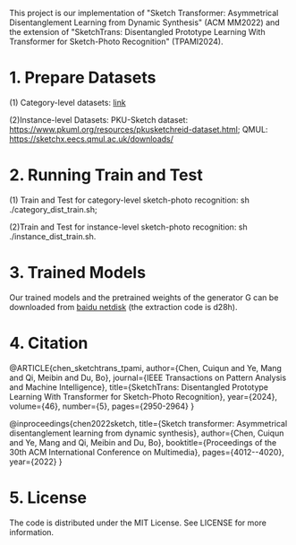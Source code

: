 This project is our implementation of "Sketch Transformer: Asymmetrical Disentanglement Learning from Dynamic Synthesis" (ACM MM2022) and the extension of "SketchTrans: Disentangled Prototype Learning With Transformer for Sketch-Photo Recognition" (TPAMI2024).
 
 # 1. Prepare Datasets
 (1) Category-level datasets: [link](https://github.com/huangzongheng/MATHM) 

 (2)Instance-level Datasets: PKU-Sketch dataset: https://www.pkuml.org/resources/pkusketchreid-dataset.html;
 QMUL: https://sketchx.eecs.qmul.ac.uk/downloads/

 # 2. Running Train and Test
  (1) Train and Test for category-level sketch-photo recognition: sh ./category_dist_train.sh;
  
  (2)Train and Test for instance-level sketch-photo recognition: sh ./instance_dist_train.sh.

# 3. Trained Models

  Our trained models and the pretrained weights of the generator G can be downloaded from [baidu netdisk](https://pan.baidu.com/s/1ZCdvq5xBA2hEBG_UfxuJSg) (the extraction code is d28h).

# 4. Citation
@ARTICLE{chen_sketchtrans_tpami,
  author={Chen, Cuiqun and Ye, Mang and Qi, Meibin and Du, Bo},
  journal={IEEE Transactions on Pattern Analysis and Machine Intelligence}, 
  title={SketchTrans: Disentangled Prototype Learning With Transformer for Sketch-Photo Recognition}, 
  year={2024},
  volume={46},
  number={5},
  pages={2950-2964}
  }
  
@inproceedings{chen2022sketch,
  title={Sketch transformer: Asymmetrical disentanglement learning from dynamic synthesis},
  author={Chen, Cuiqun and Ye, Mang and Qi, Meibin and Du, Bo},
  booktitle={Proceedings of the 30th ACM International Conference on Multimedia},
  pages={4012--4020},
  year={2022}
}

# 5. License
The code is distributed under the MIT License. See LICENSE for more information.
